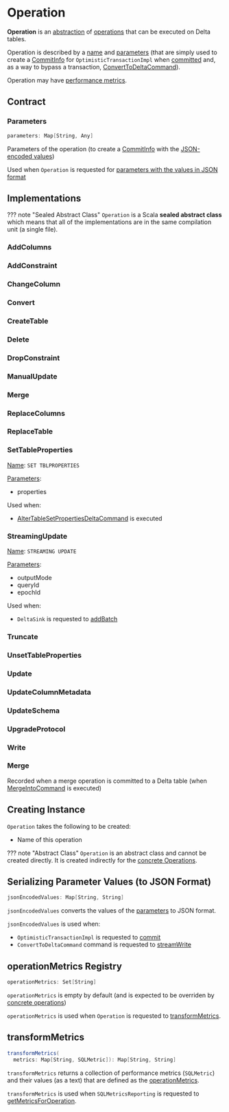 # Operation

**Operation** is an [abstraction](#contract) of [operations](#implementations) that can be executed on Delta tables.

Operation is described by a [name](#name) and [parameters](#parameters) (that are simply used to create a [CommitInfo](CommitInfo.md) for `OptimisticTransactionImpl` when [committed](OptimisticTransactionImpl.md#commit) and, as a way to bypass a transaction, [ConvertToDeltaCommand](commands/convert/ConvertToDeltaCommand.md)).

Operation may have [performance metrics](#operationMetrics).

## Contract

### <span id="parameters"> Parameters

```scala
parameters: Map[String, Any]
```

Parameters of the operation (to create a [CommitInfo](CommitInfo.md) with the [JSON-encoded values](#jsonEncodedValues))

Used when `Operation` is requested for [parameters with the values in JSON format](#jsonEncodedValues)

## Implementations

??? note "Sealed Abstract Class"
    `Operation` is a Scala **sealed abstract class** which means that all of the implementations are in the same compilation unit (a single file).

### AddColumns

### AddConstraint

### ChangeColumn

### Convert

### CreateTable

### Delete

### DropConstraint

### ManualUpdate

### Merge

### ReplaceColumns

### ReplaceTable

### SetTableProperties

[Name](#name): `SET TBLPROPERTIES`

[Parameters](#parameters):

* properties

Used when:

* [AlterTableSetPropertiesDeltaCommand](commands/alter/AlterTableSetPropertiesDeltaCommand.md) is executed

### <span id="StreamingUpdate"> StreamingUpdate

[Name](#name): `STREAMING UPDATE`

[Parameters](#parameters):

* outputMode
* queryId
* epochId

Used when:

* `DeltaSink` is requested to [addBatch](DeltaSink.md#addBatch)

### Truncate

### UnsetTableProperties

### Update

### UpdateColumnMetadata

### UpdateSchema

### UpgradeProtocol

### Write


### Merge

Recorded when a merge operation is committed to a Delta table (when [MergeIntoCommand](commands/merge/MergeIntoCommand.md) is executed)

## Creating Instance

`Operation` takes the following to be created:

* <span id="name"> Name of this operation

??? note "Abstract Class"
    `Operation` is an abstract class and cannot be created directly. It is created indirectly for the [concrete Operations](#implementations).

## <span id="jsonEncodedValues"> Serializing Parameter Values (to JSON Format)

```scala
jsonEncodedValues: Map[String, String]
```

`jsonEncodedValues` converts the values of the [parameters](#parameters) to JSON format.

`jsonEncodedValues` is used when:

* `OptimisticTransactionImpl` is requested to [commit](OptimisticTransactionImpl.md#commit)
* `ConvertToDeltaCommand` command is requested to [streamWrite](commands/convert/ConvertToDeltaCommand.md#streamWrite)

## <span id="operationMetrics"> operationMetrics Registry

```scala
operationMetrics: Set[String]
```

`operationMetrics` is empty by default (and is expected to be overriden by [concrete operations](#implementations))

`operationMetrics` is used when `Operation` is requested to [transformMetrics](#transformMetrics).

## <span id="transformMetrics"> transformMetrics

```scala
transformMetrics(
  metrics: Map[String, SQLMetric]): Map[String, String]
```

`transformMetrics` returns a collection of performance metrics (`SQLMetric`) and their values (as a text) that are defined as the [operationMetrics](#operationMetrics).

`transformMetrics` is used when `SQLMetricsReporting` is requested to [getMetricsForOperation](SQLMetricsReporting.md#getMetricsForOperation).
